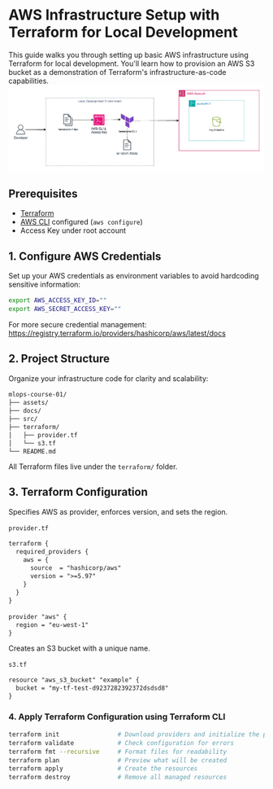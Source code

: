 # AWS Infrastructure Setup with Terraform for Local Development

This guide walks you through setting up basic AWS infrastructure using Terraform for local development. You'll learn how to provision an AWS S3 bucket as a demonstration of Terraform's infrastructure-as-code capabilities.
![terraform-aws-setup-maturity-level-0-design](assets/tf-aws-setup-maturity-lvl-0.png)

## Prerequisites

* [Terraform](https://developer.hashicorp.com/terraform/downloads)
* [AWS CLI](https://aws.amazon.com/cli/) configured (`aws configure`)
* Access Key under root account

## 1. Configure AWS Credentials
Set up your AWS credentials as environment variables to avoid hardcoding sensitive information:
```bash
export AWS_ACCESS_KEY_ID=""
export AWS_SECRET_ACCESS_KEY=""
```
For more secure credential management: https://registry.terraform.io/providers/hashicorp/aws/latest/docs

## 2. Project Structure
Organize your infrastructure code for clarity and scalability:
```
mlops-course-01/
├── assets/
├── docs/
├── src/
├── terraform/
│   ├── provider.tf
│   └── s3.tf
└── README.md
```
All Terraform files live under the `terraform/` folder.

## 3. Terraform Configuration
Specifies AWS as provider, enforces version, and sets the region.

`provider.tf`
```hcl
terraform {
  required_providers {
    aws = {
      source  = "hashicorp/aws"
      version = ">=5.97"
    }
  }
}

provider "aws" {
  region = "eu-west-1"
}
```
Creates an S3 bucket with a unique name.

`s3.tf`
```hcl
resource "aws_s3_bucket" "example" {
  bucket = "my-tf-test-d9237282392372dsdsd8"
}
```

### 4. Apply Terraform Configuration using Terraform CLI
```bash
terraform init                # Download providers and initialize the project
terraform validate            # Check configuration for errors
terraform fmt --recursive     # Format files for readability
terraform plan                # Preview what will be created
terraform apply               # Create the resources
terraform destroy             # Remove all managed resources
```
